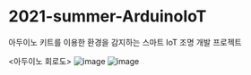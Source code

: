 # 2021-summer-ArduinoIoT
아두이노 키트를 이용한 환경을 감지하는 스마트 IoT 조명 개발 프로젝트



<아두이노 회로도>
![image](https://user-images.githubusercontent.com/68414594/127202326-0cf6bd10-d64c-492f-bcb5-1b2fb77fd304.png)
![image](https://user-images.githubusercontent.com/68414594/127202342-4f889cb6-1893-4de7-a29a-d20aa3f689e9.png)
